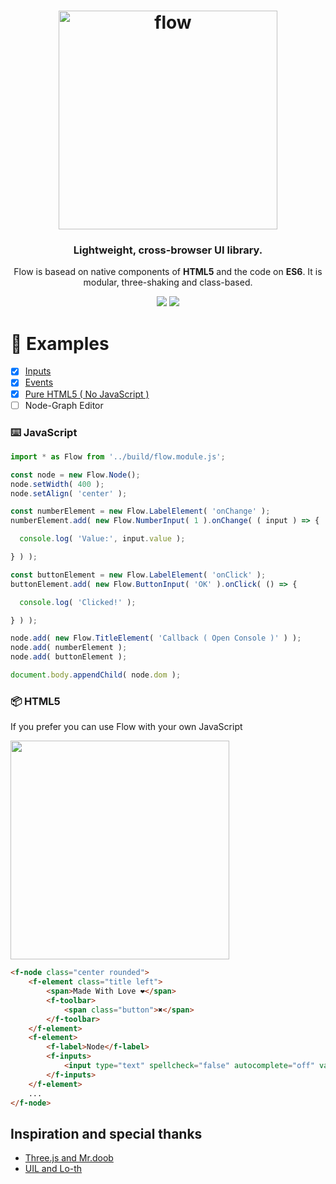 <h1 align="center">
  <img alt="flow" height="350px" src="https://raw.githack.com/sunag/flow/master/media/flow-box-shadow.png"/>
</h1>

<h3 align="center">
   Lightweight, cross-browser UI library. 
</h3>

<p align="center">
  Flow is basead on native components of <b>HTML5</b> and the code on <b>ES6</b>. It is modular, three-shaking and class-based.
</p>

<p align="center">
  <img src="https://img.shields.io/badge/build-passing-green">
  <img src="https://img.shields.io/badge/flow.min.js-14kB-0099FF">
</p>

:rocket: Examples
===

- [x] [Inputs](https://raw.githack.com/sunag/flow/master/examples/index.html)
- [x] [Events](https://raw.githack.com/sunag/flow/master/examples/events.html)
- [x] [Pure HTML5 ( No JavaScript )](https://raw.githack.com/sunag/flow/master/examples/events.html)
- [ ] Node-Graph Editor

### :keyboard: JavaScript

```javascript
import * as Flow from '../build/flow.module.js';

const node = new Flow.Node();
node.setWidth( 400 );
node.setAlign( 'center' );

const numberElement = new Flow.LabelElement( 'onChange' );
numberElement.add( new Flow.NumberInput( 1 ).onChange( ( input ) => {

  console.log( 'Value:', input.value );

} ) );

const buttonElement = new Flow.LabelElement( 'onClick' );
buttonElement.add( new Flow.ButtonInput( 'OK' ).onClick( () => {

  console.log( 'Clicked!' );

} ) );

node.add( new Flow.TitleElement( 'Callback ( Open Console )' ) );
node.add( numberElement );
node.add( buttonElement );

document.body.appendChild( node.dom );
```

### :package: HTML5

If you prefer you can use Flow with your own JavaScript

[<img width="350px" src="https://user-images.githubusercontent.com/502810/139017347-6a63b516-180c-4db8-ab3f-9eca21a1ce9b.png"/>](http://sunag.github.io/flow/)

```html
<f-node class="center rounded">
	<f-element class="title left">
		<span>Made With Love ❤</span>
		<f-toolbar>
			<span class="button">✖</span>
		</f-toolbar>
	</f-element>
	<f-element>
		<f-label>Node</f-label>
		<f-inputs>
			<input type="text" spellcheck="false" autocomplete="off" value="Hello World!"/>
		</f-inputs>
	</f-element>
	...
</f-node>
```

## Inspiration and special thanks

- [Three.js and Mr.doob](https://github.com/mrdoob/three.js/)
- [UIL and Lo-th](https://github.com/lo-th/uil)
